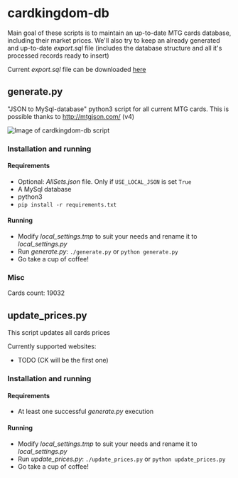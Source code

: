 # cardkingdom-db

Main goal of these scripts is to maintain an up-to-date MTG cards database, including their market prices. We'll also try to keep an already generated and up-to-date _export.sql_ file (includes the database structure and all it's processed records ready to insert)

Current _export.sql_ file can be downloaded [here](http://cattaneo.uy/private/export.sql)

## generate.py
"JSON to MySql-database" python3 script for all current MTG cards. This is possible thanks to http://mtgjson.com/ (v4)

![Image of cardkingdom-db script](http://cattaneo.uy/private/cardkingdom-db.png)

### Installation and running
#### Requirements
* Optional: _AllSets.json_ file. Only if `USE_LOCAL_JSON` is set `True`
* A MySql database
* python3
* `pip install -r requirements.txt`
#### Running
* Modify _local_settings.tmp_ to suit your needs and rename it to _local_settings.py_
* Run _generate.py_: `./generate.py` or `python generate.py`
* Go take a cup of coffee!
### Misc
Cards count: 19032

## update_prices.py
This script updates all cards prices

Currently supported websites:
* TODO (CK will be the first one)

### Installation and running
#### Requirements
* At least one successful _generate.py_ execution
#### Running
* Modify _local_settings.tmp_ to suit your needs and rename it to _local_settings.py_
* Run _update_prices.py_: `./update_prices.py` or `python update_prices.py`
* Go take a cup of coffee!